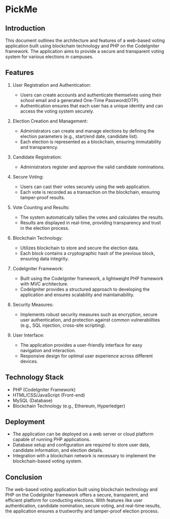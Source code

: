 # PickMe

## Introduction
This document outlines the architecture and features of a web-based voting application built using blockchain technology and PHP on the CodeIgniter framework. The application aims to provide a secure and transparent voting system for various elections in campuses.

## Features
1. User Registration and Authentication:
   - Users can create accounts and authenticate themselves using their school email and a generated One-Time Password(OTP).
   - Authentication ensures that each user has a unique identity and can access the voting system securely.

2. Election Creation and Management:
   - Administrators can create and manage elections by defining the election parameters (e.g., start/end date, candidate list).
   - Each election is represented as a blockchain, ensuring immutability and transparency.

3. Candidate Registration:
   - Administrators register and approve the valid candidate nominations.

4. Secure Voting:
   - Users can cast their votes securely using the web application.
   - Each vote is recorded as a transaction on the blockchain, ensuring tamper-proof results.

5. Vote Counting and Results:
   - The system automatically tallies the votes and calculates the results.
   - Results are displayed in real-time, providing transparency and trust in the election process.

6. Blockchain Technology:
   - Utilizes blockchain to store and secure the election data.
   - Each block contains a cryptographic hash of the previous block, ensuring data integrity.

7. CodeIgniter Framework:
   - Built using the CodeIgniter framework, a lightweight PHP framework with MVC architecture.
   - CodeIgniter provides a structured approach to developing the application and ensures scalability and maintainability.

8. Security Measures:
   - Implements robust security measures such as encryption, secure user authentication, and protection against common vulnerabilities (e.g., SQL injection, cross-site scripting).

9. User Interface:
   - The application provides a user-friendly interface for easy navigation and interaction.
   - Responsive design for optimal user experience across different devices.

## Technology Stack
- PHP (CodeIgniter Framework)
- HTML/CSS/JavaScript (Front-end)
- MySQL (Database)
- Blockchain Technology (e.g., Ethereum, Hyperledger)

## Deployment
- The application can be deployed on a web server or cloud platform capable of running PHP applications.
- Database setup and configuration are required to store user data, candidate information, and election details.
- Integration with a blockchain network is necessary to implement the blockchain-based voting system.

## Conclusion
The web-based voting application built using blockchain technology and PHP on the CodeIgniter framework offers a secure, transparent, and efficient platform for conducting elections. With features like user authentication, candidate nomination, secure voting, and real-time results, the application ensures a trustworthy and tamper-proof election process.
